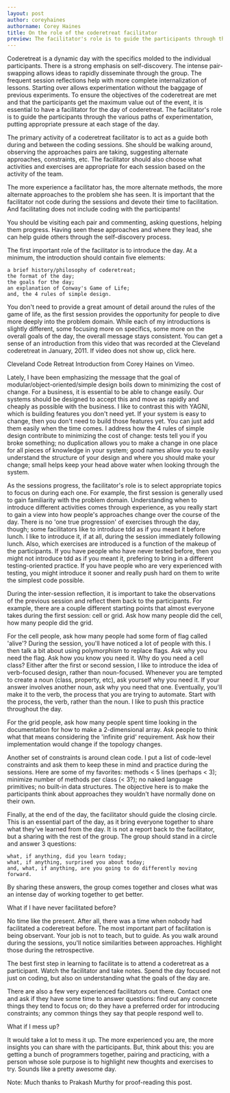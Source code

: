 ```yaml
---
layout: post
author: coreyhaines
authorname: Corey Haines
title: On the role of the coderetreat facilitator
preview: The facilitator's role is to guide the participants through the various paths.  Learn how...
---
```



Coderetreat is a dynamic day with the specifics molded to the individual participants. There is a strong emphasis on self-discovery. The intense pair-swapping allows ideas to rapidly disseminate through the group. The frequent session reflections help with more complete internalization of lessons. Starting over allows experimentation without the baggage of previous experiments. To ensure the objectives of the coderetreat are met and that the participants get the maximum value out of the event, it is essential to have a facilitator for the day of coderetreat. The facilitator's role is to guide the participants through the various paths of experimentation, putting appropriate pressure at each stage of the day.

The primary activity of a coderetreat facilitator is to act as a guide both during and between the coding sessions. She should be walking around, observing the approaches pairs are taking, suggesting alternate approaches, constraints, etc. The facilitator should also choose what activities and exercises are appropriate for each session based on the activity of the team.

The more experience a facilitator has, the more alternate methods, the more alternate approaches to the problem she has seen. It is important that the facilitator not code during the sessions and devote their time to facilitation. And facilitating does not include coding with the participants!

You should be visiting each pair and commenting, asking questions, helping them progress.  Having seen these approaches and where they lead, she can help guide others through the self-discovery process.

The first important role of the facilitator is to introduce the day. At a minimum, the introduction should contain five elements:

    a brief history/philosophy of coderetreat;
    the format of the day;
    the goals for the day;
    an explanation of Conway's Game of Life;
    and, the 4 rules of simple design.

You don't need to provide a great amount of detail around the rules of the game of life, as the first session provides the opportunity for people to dive more deeply into the problem domain. While each of my introductions is slightly different, some focusing more on specifics, some more on the overall goals of the day, the overall message stays consistent. You can get a sense of an introduction from this video that was recorded at the Cleveland coderetreat in January, 2011. If video does not show up, click here.

Cleveland Code Retreat Introduction from Corey Haines on Vimeo.

Lately, I have been emphasizing the message that the goal of modular/object-oriented/simple design boils down to minimizing the cost of change. For a business, it is essential to be able to change easily. Our systems should be designed to accept this and move as rapidly and cheaply as possible with the business. I like to contrast this with YAGNI, which is building features you don't need yet. If your system is easy to change, then you don't need to build those features yet. You can just add them easily when the time comes. I address how the 4 rules of simple design contribute to minimizing the cost of change: tests tell you if you broke something; no duplication allows you to make a change in one place for all pieces of knowledge in your system; good names allow you to easily understand the structure of your design and where you should make your change; small helps keep your head above water when looking through the system.

As the sessions progress, the facilitator's role is to select appropriate topics to focus on during each one. For example, the first session is generally used to gain familiarity with the problem domain. Understanding when to introduce different activities comes through experience, as you really start to gain a view into how people's approaches change over the course of the day. There is no 'one true progression' of exercises through the day, though; some facilitators like to introduce tdd as if you meant it before lunch. I like to introduce it, if at all, during the session immediately following lunch. Also, which exercises are introduced is a function of the makeup of the participants. If you have people who have never tested before, then you might not introduce tdd as if you meant it, prefering to bring in a different testing-oriented practice. If you have people who are very experienced with testing, you might introduce it sooner and really push hard on them to write the simplest code possible.

During the inter-session reflection, it is important to take the observations of the previous session and reflect them back to the participants. For example, there are a couple different starting points that almost everyone takes during the first session: cell or grid. Ask how many people did the cell, how many people did the grid.

For the cell people, ask how many people had some form of flag called 'alive'?  During the session, you'll have noticed a lot of people with this. I then talk a bit about using polymorphism to replace flags. Ask why you need the flag. Ask how you know you need it. Why do you need a cell class? Either after the first or second session, I like to introduce the idea of verb-focused design, rather than noun-focused. Whenever you are tempted to create a noun (class, property, etc), ask yourself why you need it. If your answer involves another noun, ask why you need that one. Eventually, you'll make it to the verb, the process that you are trying to automate. Start with the process, the verb, rather than the noun. I like to push this practice throughout the day.

For the grid people, ask how many people spent time looking in the documentation for how to make a 2-dimensional array. Ask people to think what that means considering the 'infinite grid' requirement. Ask how their implementation would change if the topology changes.

Another set of constraints is around clean code. I put a list of code-level constraints and ask them to keep these in mind and practice during the sessions. Here are some of my favorites: methods < 5 lines (perhaps < 3); minimize number of methods per class (< 3?); no naked language primitives; no built-in data structures. The objective here is to make the participants think about approaches they wouldn't have normally done on their own.

Finally, at the end of the day, the facilitator should guide the closing circle. This is an essential part of the day, as it bring everyone together to share what they've learned from the day. It is not a report back to the facilitator, but a sharing with the rest of the group. The group should stand in a circle and answer 3 questions:

    what, if anything, did you learn today;
    what, if anything, surprised you about today;
    and, what, if anything, are you going to do differently moving forward.

By sharing these answers, the group comes together and closes what was an intense day of working together to get better.

What if I have never facilitated before?

No time like the present. After all, there was a time when nobody had facilitated a coderetreat before. The most important part of facilitation is being observant. Your job is not to teach, but to guide. As you walk around during the sessions, you'll notice similarities between approaches. Highlight those during the retrospective.

The best first step in learning to facilitate is to attend a coderetreat as a participant. Watch the facilitator and take notes. Spend the day focused not just on coding, but also on understanding what the goals of the day are.

There are also a few very experienced facilitators out there. Contact one and ask if they have some time to answer questions: find out any concrete things they tend to focus on; do they have a preferred order for introducing constraints; any common things they say that people respond well to.

What if I mess up?

It would take a lot to mess it up. The more experienced you are, the more insights you can share with the participants. But, think about this: you are getting a bunch of programmers together, pairing and practicing, with a person whose sole purpose is to highlight new thoughts and exercises to try. Sounds like a pretty awesome day.

 


Note: Much thanks to Prakash Murthy for proof-reading this post.
